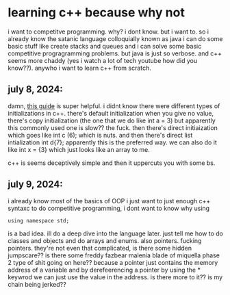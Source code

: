 # learning c++ because why not
i want to competitve programming. why? i dont know. but i want to. so i already know the satanic language colloquially known as java i can do some basic stuff like create stacks and queues and i can solve some basic competitive progragramming problems. but java is just so verbose. and c++ seems more chaddy (yes i watch a lot of tech youtube how did you know??). anywho i want to learn c++ from scratch.

## july 8, 2024:
damn, [this guide](https://www.learncpp.com/cpp-tutorial/variable-assignment-and-initialization/) is super helpful. i didnt know there were different types of initializations in c++. there's default initialization when you give no value, there's copy initialization (the one that we do like int a = 3) but apparently this commonly used one is slow?? the fuck. then there's direct initiaization which goes like int c (6); which is nuts. and then there's direct list intialization int d{7}; apparently this is the preferred way. we can also do it like int x = {3} which just looks like an array to me.

c++ is seems deceptively simple and then it uppercuts you with some bs.

## july 9, 2024:
i already know most of the basics of OOP i just want to just enough c++ syntaxc to do competitive programming, i dont want to know why using 
```
using namespace std;
```
is a bad idea. ill do a deep dive into the language later. just tell me how to do classes and objects and do arrays and enums. also pointers. fucking pointers. they're not even that complicated, is there some hidden jumpscare?? is there some freddy fazbear malenia blade of miquella phase 2 type of shit going on here?? because a pointer just contains the memory address of a variable and by derefeerencing a pointer by using the * keywrod we can just use the value in the address. is there more to it?? is my chain being jerked??  